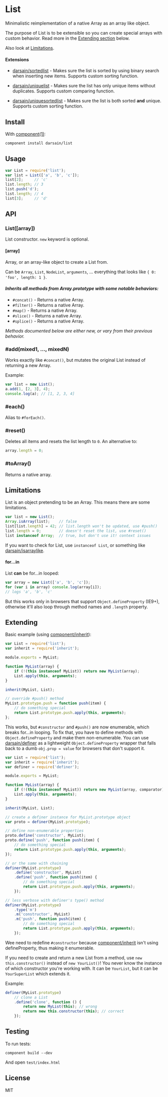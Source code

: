 # List

Minimalistic reimplementation of a native Array as an array like object.

The purpose of List is to be extensible so you can create special arrays with custom behavior. Read more in the [Extending section](#extending) below.

Also look at [Limitations](#limitations).

#### Extensions

- [darsain/sortedlist](https://github.com/darsain/sortedlist) -
	Makes sure the list is sorted by using binary search when inserting new items. Supports custom sorting function.

- [darsain/uniquelist](https://github.com/darsain/uniquelist) -
	Makes sure the list has only unique items without duplicates. Supports custom comparing function.

- [darsain/uniquesortedlist](https://github.com/darsain/uniquesortedlist) -
	Makes sure the list is both sorted **and** unique. Supports custom sorting function.

## Install

With [component(1)](https://github.com/component/component):

```bash
component install darsain/list
```

## Usage

```js
var List = require('list');
var list = List(['a', 'b', 'c']);
list[2];     // 'c'
list.length; // 3
list.push('d');
list.length; // 4
list[3];     // 'd'
```

## API

### List([array])

List constructor. `new` keyword is optional.

#### [array]

Array, or an array-like object to create a List from.

Can be `Array`, `List`, `NodeList`, `arguments`, ... everything that looks like `{ 0: 'foo', length: 1 }`.

#### *Inherits all methods from Array.prototype with some notable behaviors:*

- `#concat()` - Returns a native Array.
- `#filter()` - Returns a native Array.
- `#map()` - Returns a native Array.
- `#slice()` - Returns a native Array.
- `#splice()` - Returns a native Array.

*Methods documented below are either new, or vary from their previous behavior.*

### #add(mixed1, ..., mixedN)

Works exactly like `#concat()`, but mutates the original List instead of returning a new Array.

Example:

```js
var list = new List();
a.add(1, [2, 3], 4);
console.log(a); // [1, 2, 3, 4]
```

### #each()

Alias to `#forEach()`.

### #reset()

Deletes all items and resets the list length to `0`. An alternative to:

```js
array.length = 0;
```

### #toArray()

Returns a native array.

## Limitations

List is an object pretending to be an Array. This means there are some limitations.

```js
var list = new List();
Array.isArray(list);    // false
list[list.length] = 42; // list.length won't be updated, use #push()
list.length = 0;        // doesn't reset the list, use #reset()
list instanceof Array;  // true, but don't use it! context issues
```

If you want to check for List, use `instanceof List`, or something like [darsain/isarraylike](https://github.com/darsain/isarraylike).

#### for...in

List **can** be for...in looped:

```js
var array = new List(['a', 'b', 'c']);
for (var i in array) console.log(array[i]);
// logs 'a', 'b', 'c'
```

But this works only in browsers that support `Object.defineProperty` (IE9+), otherwise it'll also loop through method names and `.length` property.

## Extending

Basic example (using [component/inherit](https://github.com/component/inherit)):

```js
var List = require('list');
var inherit = require('inherit');

module.exports = MyList;

function MyList(array) {
	if (!(this instanceof MyList)) return new MyList(array);
	List.apply(this, arguments);
}

inherit(MyList, List);

// override #push() method
MyList.prototype.push = function push(item) {
	// do something special
	return List.prototype.push.apply(this, arguments);
};
```

This works, but `#constructor` and `#push()` are now enumerable, which breaks for...in looping. To fix that, you have to define methods with `Object.defineProperty` and make them non-enumerable. You can use [darsain/definer](https://github.com/darsain/definer) as a lightweight `Object.defineProperty` wrapper that falls back to a dumb `obj.prop = value` for browsers that don't support it.

```js
var List = require('list');
var inherit = require('inherit');
var definer = require('definer');

module.exports = MyList;

function MyList(array) {
	if (!(this instanceof MyList)) return new MyList(array, comparator);
	List.apply(this, arguments);
}

inherit(MyList, List);

// create a definer instance for MyList.prototype object
var proto = definer(MyList.prototype);

// define non-enumerable properties
proto.define('constructor', MyList);
proto.define('push', function push(item) {
	// do something special
	return List.prototype.push.apply(this, arguments);
});

// or the same with chaining
definer(MyList.prototype)
	.define('constructor', MyList)
	.define('push', function push(item) {
		// do something special
		return List.prototype.push.apply(this, arguments);
	});

// less verbose with definer's type() method
definer(MyList.prototype)
	.type('m')
	.m('constructor', MyList)
	.m('push', function push(item) {
		// do something special
		return List.prototype.push.apply(this, arguments);
	});
```

Wee need to redefine `#constructor` because [component/inherit](https://github.com/component/inherit) isn't using defineProperty, thus making it enumerable.

If you need to create and return a new List from a method, use `new this.constructor()` instead of `new YourList()`! You never know the instance of which constructor you're working with. It can be `YourList`, but it can be `YourSuperList` which extends it.

Example:

```js
definer(MyList.prototype)
	// clone a List
	.define('clone', function () {
		return new MyList(this); // wrong
		return new this.constructor(this); // correct
	});
```

## Testing

To run tests:

```
component build --dev
```

And open `test/index.html`

## License

MIT